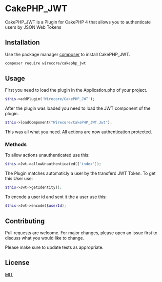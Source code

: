 # CakePHP_JWT

CakePHP_JWT is a Plugin for CakePHP 4 that allows you to authenticate users by JSON Web Tokens

## Installation

Use the package manager [composer](https://getcomposer.org) to install CakePHP_JWT.

```bash
composer require wirecore/cakephp_jwt
```

## Usage

First you need to load the plugin in the Application.php of your project.
```php
$this->addPlugin('Wirecore/CakePHP_JWT');
```
After the plugin was loaded you need to load the JWT component of the plugin.
```php
$this->loadComponent("Wirecore/CakePHP_JWT.Jwt");
```
This was all what you need. All actions are now authentication protected.

### Methods

To allow actions unauthenticated use this:
```php
$this->Jwt->allowUnauthenticated(['index']);
```

The Plugin matches automaticly a user by the transferd JWT Token. To get this User use:
```php
$this->Jwt->getIdentity();
```

To encode a user id and sent it the a user use this:
```php
$this->Jwt->encode($userId);
```

## Contributing
Pull requests are welcome. For major changes, please open an issue first to discuss what you would like to change.

Please make sure to update tests as appropriate.

## License
[MIT](https://choosealicense.com/licenses/mit/)
